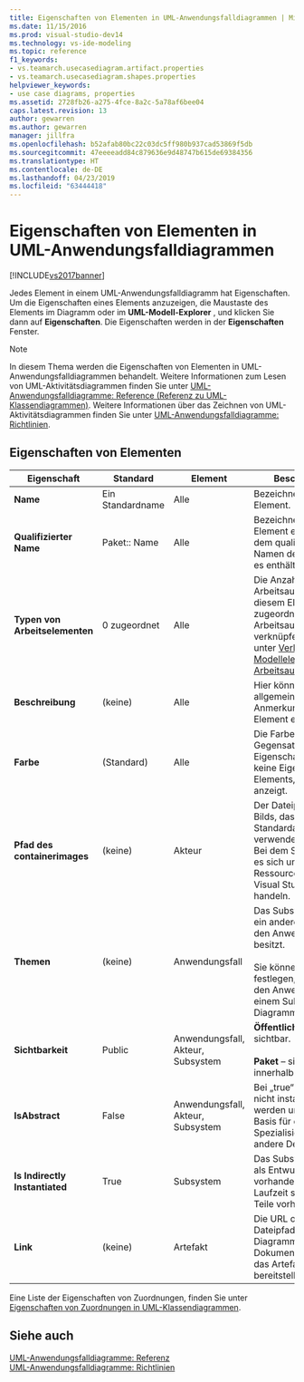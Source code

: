 ```yaml
---
title: Eigenschaften von Elementen in UML-Anwendungsfalldiagrammen | Microsoft-Dokumentation
ms.date: 11/15/2016
ms.prod: visual-studio-dev14
ms.technology: vs-ide-modeling
ms.topic: reference
f1_keywords:
- vs.teamarch.usecasediagram.artifact.properties
- vs.teamarch.usecasediagram.shapes.properties
helpviewer_keywords:
- use case diagrams, properties
ms.assetid: 2728fb26-a275-4fce-8a2c-5a78af6bee04
caps.latest.revision: 13
author: gewarren
ms.author: gewarren
manager: jillfra
ms.openlocfilehash: b52afab80bc22c03dc5ff980b937cad53869f5db
ms.sourcegitcommit: 47eeeeadd84c879636e9d48747b615de69384356
ms.translationtype: HT
ms.contentlocale: de-DE
ms.lasthandoff: 04/23/2019
ms.locfileid: "63444418"
---
```

# <a name="properties-of-elements-on-uml-use-case-diagrams"></a>Eigenschaften von Elementen in UML-Anwendungsfalldiagrammen
[!INCLUDE[vs2017banner](../includes/vs2017banner.md)]

Jedes Element in einem UML-Anwendungsfalldiagramm hat Eigenschaften. Um die Eigenschaften eines Elements anzuzeigen, die Maustaste des Elements im Diagramm oder im **UML-Modell-Explorer** , und klicken Sie dann auf **Eigenschaften**. Die Eigenschaften werden in der **Eigenschaften** Fenster.  
  
> [!NOTE]
> In diesem Thema werden die Eigenschaften von Elementen in UML-Anwendungsfalldiagrammen behandelt. Weitere Informationen zum Lesen von UML-Aktivitätsdiagrammen finden Sie unter [UML-Anwendungsfalldiagramme: Reference (Referenz zu UML-Klassendiagrammen)](../modeling/uml-use-case-diagrams-reference.md). Weitere Informationen über das Zeichnen von UML-Aktivitätsdiagrammen finden Sie unter [UML-Anwendungsfalldiagramme: Richtlinien](../modeling/uml-use-case-diagrams-guidelines.md).  
  
## <a name="properties-of-elements"></a>Eigenschaften von Elementen  
  
|Eigenschaft|Standard|Element|Beschreibung|  
|--------------|-------------|-------------|-----------------|  
|**Name**|Ein Standardname|Alle|Bezeichnet das Element.|  
|**Qualifizierter Name**|Paket:: Name|Alle|Bezeichnet das Element eindeutig. Mit dem qualifizierten Namen des Pakets, das es enthält, als Präfix.|  
|**Typen von Arbeitselementen**|0 zugeordnet|Alle|Die Anzahl von Arbeitsaufgaben, die diesem Element zugeordnet sind. Um Arbeitsaufgaben zu verknüpfen, finden Sie unter [Verknüpfen von Modellelementen und Arbeitsaufgaben](../modeling/link-model-elements-and-work-items.md).|  
|**Beschreibung**|(keine)|Alle|Hier können Sie allgemeine Anmerkungen zum Element eingeben.|  
|**Farbe**|(Standard)|Alle|Die Farbe der Form. Im Gegensatz zu anderen Eigenschaften ist dies keine Eigenschaft des Elements, die die Form anzeigt.|  
|**Pfad des containerimages**|(keine)|Akteur|Der Dateipfad eines Bilds, das statt des Standardakteursymbols verwendet werden soll. Bei dem Symbol sollte es sich um eine Ressourcendatei im Visual Studio-Projekt handeln.|  
|**Themen**|(keine)|Anwendungsfall|Das Subsystem oder ein anderer Typ, der den Anwendungsfall besitzt.<br /><br /> Sie können sie festlegen, indem Sie den Anwendungsfall in einem Subsystem im Diagramm platzieren.|  
|**Sichtbarkeit**|Public|Anwendungsfall, Akteur, Subsystem|**Öffentliche** – global sichtbar.<br /><br /> **Paket** – sichtbar innerhalb des Pakets.|  
|**IsAbstract**|False|Anwendungsfall, Akteur, Subsystem|Bei „true“ kann der Typ nicht instanziiert werden und dient als Basis für die Spezialisierung durch andere Definitionen.|  
|**Is Indirectly Instantiated**|True|Subsystem|Das Subsystem ist nur als Entwurfsartefakt vorhanden. Zur Laufzeit sind nur ihre Teile vorhanden.|  
|**Link**|(keine)|Artefakt|Die URL oder der Dateipfad des Diagramms oder Dokuments, zu dem das Artefakt einen Link bereitstellt.|  
  
 Eine Liste der Eigenschaften von Zuordnungen, finden Sie unter [Eigenschaften von Zuordnungen in UML-Klassendiagrammen](../modeling/properties-of-associations-on-uml-class-diagrams.md).  
  
## <a name="see-also"></a>Siehe auch  
 [UML-Anwendungsfalldiagramme: Referenz](../modeling/uml-use-case-diagrams-reference.md)   
 [UML-Anwendungsfalldiagramme: Richtlinien](../modeling/uml-use-case-diagrams-guidelines.md)
